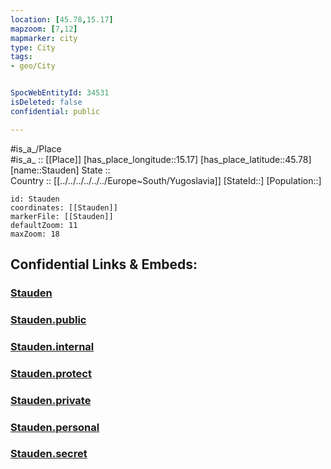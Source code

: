 ```yaml
---
location: [45.78,15.17] 
mapzoom: [7,12] 
mapmarker: city 
type: City
tags:
- geo/City


SpocWebEntityId: 34531
isDeleted: false
confidential: public

---
```

#is_a_/Place  
#is_a_ :: [[Place]] 
[has_place_longitude::15.17] 
[has_place_latitude::45.78] 
[name::Stauden] 
State ::  
Country :: [[../../../../../../Europe~South/Yugoslavia]] 
[StateId::] 
[Population::] 



```leaflet
id: Stauden
coordinates: [[Stauden]] 
markerFile: [[Stauden]] 
defaultZoom: 11 
maxZoom: 18
```


## Confidential Links & Embeds: 

### [Stauden](/_Standards/Earth/Continent/Europe/Europe~Central/Slovenia/Regions~Slovenia/Jugovzhodna_Slovenija/counties~Jugovzhodna_Slovenija/Novo_Mesto/City/Stauden.md) 

### [Stauden.public](/_public/Earth/Continent/Europe/Europe~Central/Slovenia/Regions~Slovenia/Jugovzhodna_Slovenija/counties~Jugovzhodna_Slovenija/Novo_Mesto/City/Stauden.public.md) 

### [Stauden.internal](/_internal/Earth/Continent/Europe/Europe~Central/Slovenia/Regions~Slovenia/Jugovzhodna_Slovenija/counties~Jugovzhodna_Slovenija/Novo_Mesto/City/Stauden.internal.md) 

### [Stauden.protect](/_protect/Earth/Continent/Europe/Europe~Central/Slovenia/Regions~Slovenia/Jugovzhodna_Slovenija/counties~Jugovzhodna_Slovenija/Novo_Mesto/City/Stauden.protect.md) 

### [Stauden.private](/_private/Earth/Continent/Europe/Europe~Central/Slovenia/Regions~Slovenia/Jugovzhodna_Slovenija/counties~Jugovzhodna_Slovenija/Novo_Mesto/City/Stauden.private.md) 

### [Stauden.personal](/_personal/Earth/Continent/Europe/Europe~Central/Slovenia/Regions~Slovenia/Jugovzhodna_Slovenija/counties~Jugovzhodna_Slovenija/Novo_Mesto/City/Stauden.personal.md) 

### [Stauden.secret](/_secret/Earth/Continent/Europe/Europe~Central/Slovenia/Regions~Slovenia/Jugovzhodna_Slovenija/counties~Jugovzhodna_Slovenija/Novo_Mesto/City/Stauden.secret.md)

